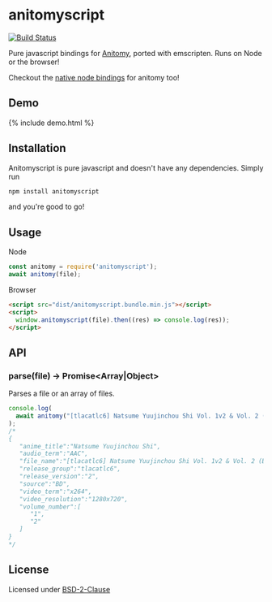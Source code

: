 # anitomyscript
[![Build Status](https://travis-ci.org/skiptirengu/anitomyscript.svg?branch=master)](https://travis-ci.org/skiptirengu/anitomyscript)

Pure javascript bindings for [Anitomy](https://github.com/erengy/anitomy), ported with emscripten. Runs on Node or the browser!

Checkout the [native node bindings](https://github.com/skiptirengu/anitomy-js) for anitomy too!

## Demo
{% include demo.html %}

## Installation
Anitomyscript is pure javascript and doesn't have any dependencies. Simply run
```bash
npm install anitomyscript
```
and you're good to go!

## Usage
Node
```js
const anitomy = require('anitomyscript');
await anitomy(file);
```

Browser
```html
<script src="dist/anitomyscript.bundle.min.js"></script>
<script>
  window.anitomyscript(file).then((res) => console.log(res));
</script>
```

## API

### parse(file) -> Promise<Array|Object>
Parses a file or an array of files.

```js
console.log(
  await anitomy("[tlacatlc6] Natsume Yuujinchou Shi Vol. 1v2 & Vol. 2 (BD 1280x720 x264 AAC)")
);
/*
{
   "anime_title":"Natsume Yuujinchou Shi",
   "audio_term":"AAC",
   "file_name":"[tlacatlc6] Natsume Yuujinchou Shi Vol. 1v2 & Vol. 2 (BD 1280x720 x264 AAC)",
   "release_group":"tlacatlc6",
   "release_version":"2",
   "source":"BD",
   "video_term":"x264",
   "video_resolution":"1280x720",
   "volume_number":[
      "1",
      "2"
   ]
}
*/
```

## License
Licensed under [BSD-2-Clause](./LICENSE)
